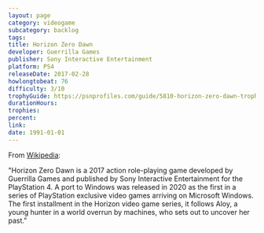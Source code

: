 ```yaml
---
layout: page
category: videogame
subcategory: backlog
tags:
title: Horizon Zero Dawn
developer: Guerrilla Games
publisher: Sony Interactive Entertainment
platform: PS4
releaseDate: 2017-02-28
howlongtobeat: 76
difficulty: 3/10
trophyGuide: https://psnprofiles.com/guide/5810-horizon-zero-dawn-trophy-guide
durationHours:
trophies:
percent:
link:
date: 1991-01-01
---
```


From [Wikipedia](https://en.wikipedia.org/wiki/Horizon_Zero_Dawn):

"Horizon Zero Dawn is a 2017 action role-playing game developed by Guerrilla Games and published by Sony Interactive Entertainment for the PlayStation 4. A port to Windows was released in 2020 as the first in a series of PlayStation exclusive video games arriving on Microsoft Windows. The first installment in the Horizon video game series, it follows Aloy, a young hunter in a world overrun by machines, who sets out to uncover her past."
